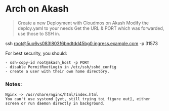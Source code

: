 # Arch on Akash


> Create a new Deployment with Cloudmos on Akash
> Modify the deploy.yaml to your needs
> Get the URL & PORT which was forwarded, use those to SSH in.

ssh root@5uo6vs083l803f6bndtdd45bg0.ingress.example.com -p 31573

For best security, you should:
```
- ssh-copy-id root@akash_host -p PORT
- disable PermitRootLogin in /etc/ssh/sshd_config
- create a user with their own home directory.
```


### Notes:
```
Nginx -> /usr/share/nginx/html/index.html
You can't use systemd [yet, still trying toi figure out], either screen or run daemon directly in background.
```